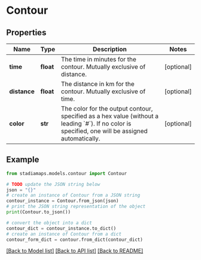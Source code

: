# Contour


## Properties

Name | Type | Description | Notes
------------ | ------------- | ------------- | -------------
**time** | **float** | The time in minutes for the contour. Mutually exclusive of distance. | [optional] 
**distance** | **float** | The distance in km for the contour. Mutually exclusive of time. | [optional] 
**color** | **str** | The color for the output contour, specified as a hex value (without a leading &#x60;#&#x60;). If no color is specified, one will be assigned automatically. | [optional] 

## Example

```python
from stadiamaps.models.contour import Contour

# TODO update the JSON string below
json = "{}"
# create an instance of Contour from a JSON string
contour_instance = Contour.from_json(json)
# print the JSON string representation of the object
print(Contour.to_json())

# convert the object into a dict
contour_dict = contour_instance.to_dict()
# create an instance of Contour from a dict
contour_form_dict = contour.from_dict(contour_dict)
```
[[Back to Model list]](../README.md#documentation-for-models) [[Back to API list]](../README.md#documentation-for-api-endpoints) [[Back to README]](../README.md)


